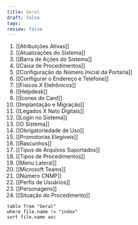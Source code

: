 ```yaml
---
title: Geral
draft: false
tags: 
review: false
---
```

1. [[Atribuições Ativas]]
2. [[Atualizações do Sistema]]
3. [[Barra de Ações do Sistema]]
4. [[Caixa de Procedimentos]]
5. [[Configuração do Número Inicial da Portaria]]
6. [[Configurar o Endereço e Telefone]]
7. [[Físicos X Eletrônicos]]
8. [[Helpdesk]]
9. [[Ícones do Card]]
10. [[Implantação e Migração]]
11. [[Legados X Nato Digitais]]
12. [[Login no Sistema]]
13. [[O Sistema]]
14. [[Obrigatoriedade de Uso]]
15. [[Promotorias Elegíveis]]
16. [[Rascunhos]]
17. [[Tipos de Arquivos Suportados]]
18. [[Tipos de Procedimentos]]
19. [[Menu Lateral]]
20. [[Microsoft Teams]]
21. [[Número CNMP]]
22. [[Perfis de Usuários]]
23. [[Personagens]]
24. [[Situação do Procedimento]]

```dataview
table from "Geral"
where file.name != "index"
sort file.name asc
```

